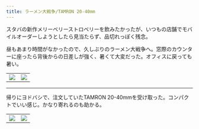 ```yaml
---
title: ラーメン大戦争/TAMRON 20-40mm
---
```


スタバの新作メリーベリーストロベリーを飲みたかったが、いつもの店舗でモバイルオーダーしようとしたら見当たらず、品切れっぽく残念。

昼もあまり時間がなかったので、久しぶりのラーメン大戦争へ。窓際のカウンターに座ったら背後からの日差しが強く、暑くて大変だった。オフィスに戻っても暑い。

<table>
  <tr>
    <td><img src="https://photos.old.apkas.net/medium/202412/20241203-133812.webp" /></td>
    <td><img src="https://photos.old.apkas.net/medium/202412/20241203-135340.webp" /></td>
  </tr>
</table>

---

帰りにヨドバシで、注文していたTAMRON 20-40mmを受け取った。コンパクトでいい感じ。かなり寄れるのも助かる。

<table>
  <tr>
    <td><img src="https://photos.old.apkas.net/medium/202412/20241203-214124.webp" /></td>
    <td><img src="https://photos.old.apkas.net/medium/202412/20241203-214658.webp" /></td>
  </tr>
</table>
